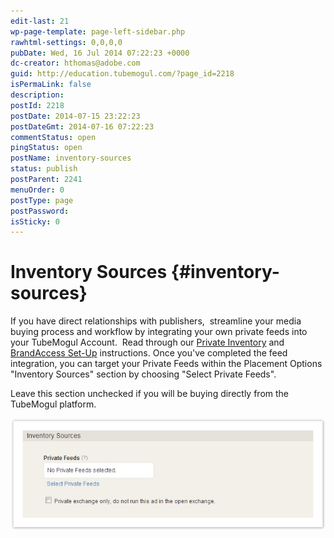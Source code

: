 ```yaml
---
edit-last: 21
wp-page-template: page-left-sidebar.php
rawhtml-settings: 0,0,0,0
pubDate: Wed, 16 Jul 2014 07:22:23 +0000
dc-creator: hthomas@adobe.com
guid: http://education.tubemogul.com/?page_id=2218
isPermaLink: false
description: 
postId: 2218
postDate: 2014-07-15 23:22:23
postDateGmt: 2014-07-16 07:22:23
commentStatus: open
pingStatus: open
postName: inventory-sources
status: publish
postParent: 2241
menuOrder: 0
postType: page
postPassword: 
isSticky: 0
---
```


# Inventory Sources {#inventory-sources}

If you have direct relationships with publishers,&nbsp;&nbsp;streamline your media buying process and workflow by integrating your own private feeds into your TubeMogul Account. &nbsp;Read through our [Private Inventory](../user-guide/planning/private-inventory.md) and [BrandAccess Set-Up](../user-guide/planning/private-inventory/brandaccess.md) instructions. Once you've completed the feed integration, you can target your Private Feeds within the Placement Options "Inventory Sources" section by choosing "Select Private Feeds".
  
Leave this section unchecked if you will be buying&nbsp;directly&nbsp;from the TubeMogul platform.
  
[ ![image2013-3-25 13-47-38](assets/image2013-3-25-13-47-381.jpeg)](assets/image2013-3-25-13-47-381.jpeg)

